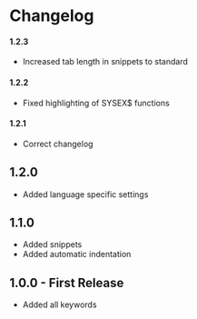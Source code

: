 # Changelog

#### 1.2.3
 * Increased tab length in snippets to standard

#### 1.2.2
 * Fixed highlighting of SYSEX$ functions
 
#### 1.2.1
 * Correct changelog

## 1.2.0
 * Added language specific settings

## 1.1.0
 * Added snippets
 * Added automatic indentation

## 1.0.0 - First Release
 * Added all keywords